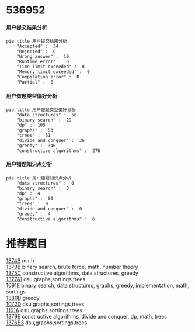 # 536952

<!-- tabs:start -->



#### **用户提交结果分析**

```mermaid
pie title 用户提交结果分析
    "Accepted" :  34
    "Rejected" :  0
    "Wrong answer" :  10
    "Runtime error" :  0
    "Time limit exceeded" :  0
    "Memory limit exceeded" :  0
    "Compilation error" :  0
    "Partial" :  0
```

#### **用户做题类型偏好分析**

```mermaid
pie title 用户做题类型偏好分析
    "data structures" :  56
    "binary search" :  29
    "dp" :  105
    "graphs" :  53
    "trees" :  51
    "divide and conquer" :  36
    "greedy" :  346
    "constructive algorithms" :  276
```
#### **用户错题知识点分析**

```mermaid
pie title 用户错题知识点分析
    "data structures" :  0
    "binary search" :  0
    "dp" :  4
    "graphs" :  00
    "trees" :  0
    "divide and conquer" :  0
    "greedy" :  4
    "constructive algorithms" :  6
```



<!-- tabs:end -->
# 推荐题目
[1374B](https://codeforces.com/contest/1374/problem/B)		math		  
[1379B](https://codeforces.com/contest/1379/problem/B)		binary search,
                        brute force,
                        math,
                        number theory		  
[1375C](https://codeforces.com/contest/1375/problem/C)		constructive algorithms,
                        data structures,
                        greedy		  
[1377A1](https://codeforces.com/contest/1377A/problem/1)		dsu,graphs,sortings,trees		  
[1091E](https://codeforces.com/contest/1091/problem/E)		binary search,
                        data structures,
                        graphs,
                        greedy,
                        implementation,
                        math,
                        sortings		  
[1380B](https://codeforces.com/contest/1380/problem/B)		greedy		  
[1072D](https://codeforces.com/contest/1072/problem/D)		dsu,graphs,sortings,trees		  
[1161A](https://codeforces.com/contest/1161/problem/A)		dsu,graphs,sortings,trees		  
[1379E](https://codeforces.com/contest/1379/problem/E)		constructive algorithms,
                        divide and conquer,
                        dp,
                        math,
                        trees		  
[1376B3](https://codeforces.com/contest/1376B/problem/3)		dsu,graphs,sortings,trees		  
